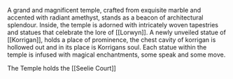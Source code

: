 A grand and magnificent temple, crafted from exquisite marble and accented with radiant amethyst, stands as a beacon of architectural splendour. Inside, the temple is adorned with intricately woven tapestries and statues that celebrate the lore of [[Lorwyn]]. A newly unveiled statue of [[Korrigan]], holds a place of prominence, the chest cavity of korrigan is hollowed out and in its place is Korrigans soul. Each statue within the temple is infused with magical enchantments, some speak and some move.

The Temple holds the [[Seelie Court]]
